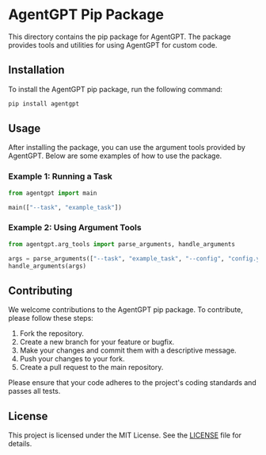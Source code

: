 # AgentGPT Pip Package

This directory contains the pip package for AgentGPT. The package provides tools and utilities for using AgentGPT for custom code.

## Installation

To install the AgentGPT pip package, run the following command:

```bash
pip install agentgpt
```

## Usage

After installing the package, you can use the argument tools provided by AgentGPT. Below are some examples of how to use the package.

### Example 1: Running a Task

```python
from agentgpt import main

main(["--task", "example_task"])
```

### Example 2: Using Argument Tools

```python
from agentgpt.arg_tools import parse_arguments, handle_arguments

args = parse_arguments(["--task", "example_task", "--config", "config.yaml"])
handle_arguments(args)
```

## Contributing

We welcome contributions to the AgentGPT pip package. To contribute, please follow these steps:

1. Fork the repository.
2. Create a new branch for your feature or bugfix.
3. Make your changes and commit them with a descriptive message.
4. Push your changes to your fork.
5. Create a pull request to the main repository.

Please ensure that your code adheres to the project's coding standards and passes all tests.

## License

This project is licensed under the MIT License. See the [LICENSE](../LICENSE) file for details.
